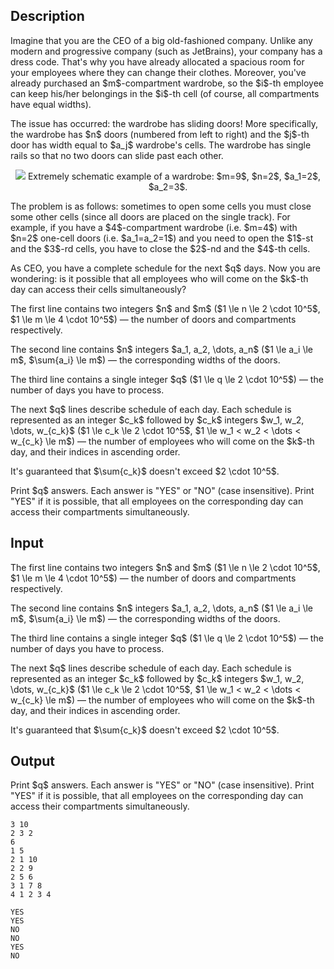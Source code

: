 ## Description

<div><p>Imagine that you are the CEO of a big old-fashioned company. Unlike any modern and progressive company (such as JetBrains), your company has a dress code. That's why you have already allocated a spacious room for your employees where they can change their clothes. Moreover, you've already purchased an $m$-compartment wardrobe, so the $i$-th employee can keep his/her belongings in the $i$-th cell (of course, all compartments have equal widths).</p><p>The issue has occurred: the wardrobe has sliding doors! More specifically, the wardrobe has $n$ doors (numbered from left to right) and the $j$-th door has width equal to $a_j$ wardrobe's cells. The wardrobe has single rails so that no two doors can slide past each other.</p><center> <img class="tex-graphics" src="file://ZTxGRCJD.png" style="max-width: 100.0%;max-height: 100.0%;">   <span class="tex-font-size-small">Extremely schematic example of a wardrobe: $m=9$, $n=2$, $a_1=2$, $a_2=3$.</span> </center><p>The problem is as follows: sometimes to open some cells you must close some other cells (since all doors are placed on the single track). For example, if you have a $4$-compartment wardrobe (i.e. $m=4$) with $n=2$ one-cell doors (i.e. $a_1=a_2=1$) and you need to open the $1$-st and the $3$-rd cells, you have to close the $2$-nd and the $4$-th cells.</p><p>As CEO, you have a complete schedule for the next $q$ days. Now you are wondering: is it possible that all employees who will come on the $k$-th day can access their cells simultaneously?</p></div><div class="input-specification"><p>The first line contains two integers $n$ and $m$ ($1 \le n \le 2 \cdot 10^5$, $1 \le m \le 4 \cdot 10^5$) — the number of doors and compartments respectively.</p><p>The second line contains $n$ integers $a_1, a_2, \dots, a_n$ ($1 \le a_i \le m$, $\sum{a_i} \le m$) — the corresponding widths of the doors.</p><p>The third line contains a single integer $q$ ($1 \le q \le 2 \cdot 10^5$) — the number of days you have to process.</p><p>The next $q$ lines describe schedule of each day. Each schedule is represented as an integer $c_k$ followed by $c_k$ integers $w_1, w_2, \dots, w_{c_k}$ ($1 \le c_k \le 2 \cdot 10^5$, $1 \le w_1 &lt; w_2 &lt; \dots &lt; w_{c_k} \le m$) — the number of employees who will come on the $k$-th day, and their indices in ascending order.</p><p>It's guaranteed that $\sum{c_k}$ doesn't exceed $2 \cdot 10^5$.</p></div><div class="output-specification"><p>Print $q$ answers. Each answer is "<span class="tex-font-style-tt">YES</span>" or "<span class="tex-font-style-tt">NO</span>" (case insensitive). Print "<span class="tex-font-style-tt">YES</span>" if it is possible, that all employees on the corresponding day can access their compartments simultaneously.</p></div>

## Input

<p>The first line contains two integers $n$ and $m$ ($1 \le n \le 2 \cdot 10^5$, $1 \le m \le 4 \cdot 10^5$) — the number of doors and compartments respectively.</p><p>The second line contains $n$ integers $a_1, a_2, \dots, a_n$ ($1 \le a_i \le m$, $\sum{a_i} \le m$) — the corresponding widths of the doors.</p><p>The third line contains a single integer $q$ ($1 \le q \le 2 \cdot 10^5$) — the number of days you have to process.</p><p>The next $q$ lines describe schedule of each day. Each schedule is represented as an integer $c_k$ followed by $c_k$ integers $w_1, w_2, \dots, w_{c_k}$ ($1 \le c_k \le 2 \cdot 10^5$, $1 \le w_1 &lt; w_2 &lt; \dots &lt; w_{c_k} \le m$) — the number of employees who will come on the $k$-th day, and their indices in ascending order.</p><p>It's guaranteed that $\sum{c_k}$ doesn't exceed $2 \cdot 10^5$.</p>

## Output

<p>Print $q$ answers. Each answer is "<span class="tex-font-style-tt">YES</span>" or "<span class="tex-font-style-tt">NO</span>" (case insensitive). Print "<span class="tex-font-style-tt">YES</span>" if it is possible, that all employees on the corresponding day can access their compartments simultaneously.</p>





```input1
3 10
2 3 2
6
1 5
2 1 10
2 2 9
2 5 6
3 1 7 8
4 1 2 3 4
```




```output1
YES
YES
NO
NO
YES
NO
```


